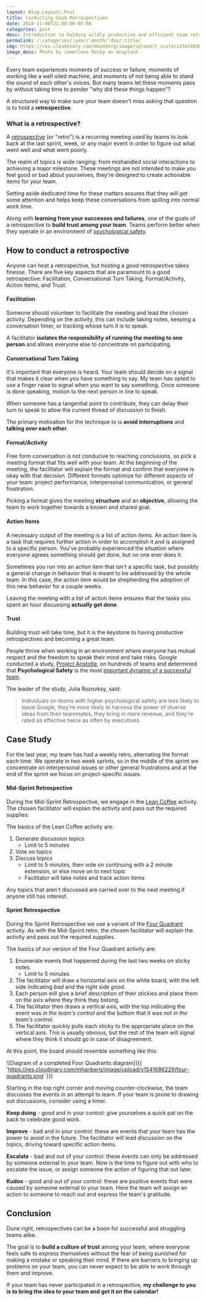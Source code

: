 ```yaml
---
layout: Blog.Layouts.Post
title: Conducting Good Retrospectives
date: 2018-11-08T21:00:00-05:00
categories: post
desc: Introduction to holding wildly productive and efficient team retrospectives.
permalink: /:categories/:year/:month/:day/:title/
img: https://res.cloudinary.com/mhanberg/image/upload/t_scale/v1541683676/jametlene-reskp-651411-unsplash.jpg
image_desc: Photo by Jametlene Reskp on Unsplash
---
```


Every team experiences moments of success or failure, moments of working like a well oiled machine, and moments of not being able to stand the sound of each other's voices. But many teams let these moments pass by without taking time to ponder "why did these things happen"?

A structured way to make sure your team doesn't miss asking that question is to hold a __retrospective__.

### What is a retrospective?

A [retrospective](https://www.scrum.org/resources/what-is-a-sprint-retrospective) (or "retro") is a recurring meeting used by teams to look back at the last sprint, week, or any major event in order to figure out what went well and what went poorly. 

The realm of topics is wide ranging: from  mishandled social interactions to achieving a major milestone. These meetings are not intended to make you feel good or bad about yourselves, they're designed to create actionable items for your team.

Setting aside dedicated time for these matters assures that they will get some attention and helps keep these conversations from spilling into normal work time. 

Along with **learning from your successes and failures**, one of the goals of a retrospective to **build trust among your team**. Teams perform better when they operate in an environment of [psychological safety](https://hbr.org/2017/08/high-performing-teams-need-psychological-safety-heres-how-to-create-it).

## How to conduct a retrospective

Anyone can host a retrospective, but hosting a _good_ retrospective takes finesse. There are five key aspects that are paramount to a good retrospective: Facilitation, Conversational Turn Taking, Format/Activity, Action Items, and Trust.

#### Facilitation

Someone should volunteer to facilitate the meeting and lead the chosen activity. Depending on the activity, this can include taking notes, keeping a conversation timer, or tracking whose turn it is to speak. 

A facilitator **isolates the responsibility of running the meeting to one person** and allows everyone else to concentrate on participating.

#### Conversational Turn Taking

It's important that everyone is heard. Your team should decide on a signal that makes it clear when you have something to say. My team has opted to use a finger raise to signal when you want to say something. Once someone is done speaking, motion to the next person in line to speak.

When someone has a tangential point to contribute, they can delay their turn to speak to allow the current thread of discussion to finish.

The primary motivation for the technique to is **avoid interruptions** and **talking over each other**.

#### Format/Activity

Free form conversation is not conducive to reaching conclusions, so pick a meeting format that fits well with your team. At the beginning of the meeting, the facilitator will explain the format and confirm that everyone is okay with that decision. Different formats optimize for different aspects of your team: project performance, interpersonal communication, or general frustration.

Picking a format gives the meeting **structure** and an **objective**, allowing the team to work together towards a known and shared goal.

#### Action Items

A necessary output of the meeting is a list of action items. An action item is a task that requires further action in order to accomplish it and is assigned to a specific person. You've probably experienced the situation where everyone agrees something should get done, but no one ever does it.

Sometimes you run into an action item that isn't a specific task, but possibly a general change in behavior that is meant to be addressed by the whole team. In this case, the action item would be shepherding the adoption of this new behavior for a couple weeks.

Leaving the meeting with a list of action items ensures that the tasks you spent an hour discussing **actually get done**.

#### Trust

Building trust will take time, but it is the keystone to having productive retrospectives and becoming a great team. 

People thrive when working in an environment where everyone has mutual respect and the freedom to speak their mind and take risks. Google conducted a study, [Project Aristotle](https://www.nytimes.com/2016/02/28/magazine/what-google-learned-from-its-quest-to-build-the-perfect-team.html), on hundreds of teams and determined that **Psychological Safety** is the most [important dynamic of a successful team](https://rework.withgoogle.com/blog/five-keys-to-a-successful-google-team/).

The leader of the study, Julia Rozovksy, said:

>Individuals on teams with higher psychological safety are less likely to leave Google, they’re more likely to harness the power of diverse ideas from their teammates, they bring in more revenue, and they’re rated as effective twice as often by executives.

## Case Study

For the last year, my team has had a weekly retro, alternating the format each time. We operate in two week sprints, so in the middle of the sprint we concentrate on interpersonal issues or other general frustrations and at the end of the sprint we focus on project-specific issues.

#### Mid-Sprint Retrospective

During the Mid-Sprint Retrospective, we engage in the [Lean Coffee](http://leancoffee.org) activity. The chosen facilitator will explain the activity and pass out the required supplies. 

The basics of the Lean Coffee activity are:

1. Generate discussion topics
    - Limit to 5 minutes
1. Vote on topics
1. Discuss topics
    - Limit to 5 minutes, then vote on continuing with a 2 minute extension, or else move on to next topic
    - Facilitator will take notes and track action items

Any topics that aren't discussed are carried over to the next meeting if anyone still has interest.

#### Sprint Retrospective

During the Sprint Retrospective we use a variant of the [Four Quadrant](http://www.funretrospectives.com/lessons-learned-quadrants-planning-vs-success/) activity. As with the Mid-Sprint retro, the chosen facilitator will explain the activity and pass out the required supplies.

The basics of our version of the Four Quadrant activity are:

1. Enumerate events that happened during the last two weeks on sticky notes.
    - Limit to 5 minutes
1. The facilitator will draw a horizontal axis on the white board, with the left side indicating _bad_ and the right side _good_.
1. Each person will give a brief description of their stickies and place them on the axis where they think they belong.
1. The facilitator then draws a vertical axis, with the top indicating the event was _in the team's control_ and the bottom that it was _not in the team's control_.
1. The facilitator quickly pulls each sticky to the appropriate place on the vertical axis. This is usually obvious, but the rest of the team will signal where they think it should go in case of disagreement.

At this point, the board should resemble something like this:

![Diagram of a completed Four Quadrants diagram]({{ 'https://res.cloudinary.com/mhanberg/image/upload/v1541686229/four-quadrants.png' }})

Starting in the top right corner and moving counter-clockwise, the team discusses the events in an attempt to learn. If your team is prone to drawing out discussions, consider using a timer.

**Keep doing** - good and in your control: give yourselves a quick pat on the back to celebrate good work.

**Improve** - bad and in your control: these are events that your team has the power to avoid in the future. The facilitator will lead discussion on the topics, driving toward specific action items.

**Escalate** - bad and out of your control: these events can only be addressed by someone external to your team. Now is the time to figure out with who to escalate the issue, or assign someone the action of figuring that out later.

**Kudos** - good and out of your control: these are positive events that were caused by someone external to your team. Here the team will assign an action to someone to reach out and express the team's gratitude.

## Conclusion

Done right, retrospectives can be a boon for successful and struggling teams alike. 

The goal is to **build a culture of trust** among your team, where everyone feels safe to express themselves without the fear of being punished for making a mistake or speaking their mind. If there are barriers to bringing up problems on your team, you can never expect to be able to work through them and improve.

If your team has never participated in a retrospective, **my challenge to you is to bring the idea to your team and get it on the calendar!**
